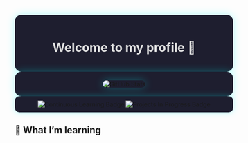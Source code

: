 <div align="center" style="background-color:#1e1e2f; padding:20px; border-radius:15px; box-shadow: 0px 0px 20px rgba(0, 255, 255, 0.3);">
  <h1 style="color: #e0e0e0;">Welcome to my profile 👋</h1>
</div>

<div align="center" style="background-color:#1e1e2f; padding:20px; border-radius:15px; box-shadow: 0px 0px 20px rgba(0, 255, 255, 0.3);">
  <img src="https://github-readme-stats.vercel.app/api?username=Mr3ENTLEY&show_icons=true&theme=radical&bg_color=0d1117&title_color=58a6ff&text_color=c9d1d9&icon_color=79ff97&hide_border=true" alt="GitHub Stats" style="border-radius:15px; box-shadow: 0px 0px 20px rgba(0, 255, 255, 0.3);">
</div>

<div align="center" style="background-color:#1e1e2f; padding:10px; border-radius:10px; box-shadow: 0px 0px 15px rgba(0, 255, 255, 0.3);">
  <img src="https://img.shields.io/badge/Continuous%20Learning-%E2%9C%85-green?style=for-the-badge&logo=learning&logoColor=white" alt="Continuous Learning Badge">
  <img src="https://img.shields.io/badge/Projects-In%20Progress-yellow?style=for-the-badge&logo=projects&logoColor=white" alt="Projects In Progress Badge">
</div>

## 🌱 What I’m learning
